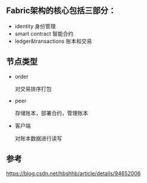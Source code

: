 ## Fabric架构的核心包括三部分：
- identity 身份管理
- smart contract 智能合约
- ledger&transactions 账本和交易

## 节点类型
- order

    对交易排序打包

- peer

    存储账本，部署合约，管理账本

- 客户端

    对账本数据进行读写






## 参考
https://blog.csdn.net/hbshhb/article/details/94652006